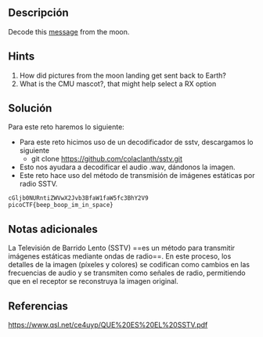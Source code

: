 ## **Descripción**
Decode this [message](https://jupiter.challenges.picoctf.org/static/d6fcea5e3c6433680ea4f914e24fab61/message.wav) from the moon.
## Hints
1. How did pictures from the moon landing get sent back to Earth?
2. What is the CMU mascot?, that might help select a RX option
## **Solución** 
Para este reto haremos lo siguiente:
- Para este reto hicimos uso de un decodificador de sstv, descargamos lo siguiente 
	- git clone https://github.com/colaclanth/sstv.git
- Esto nos ayudara a decodificar el audio .wav, dándonos la imagen.
- Este reto hace uso del método de transmisión de imágenes estáticas por radio SSTV.


```
cGljb0NURntiZWVwX2Jvb3BfaW1faW5fc3BhY2V9
picoCTF{beep_boop_im_in_space}
```

## **Notas adicionales**
La Televisión de Barrido Lento (SSTV) ==es un método para transmitir imágenes estáticas mediante ondas de radio==. En este proceso, los detalles de la imagen (píxeles y colores) se codifican como cambios en las frecuencias de audio y se transmiten como señales de radio, permitiendo que en el receptor se reconstruya la imagen original.
## **Referencias**
https://www.qsl.net/ce4uyp/QUE%20ES%20EL%20SSTV.pdf